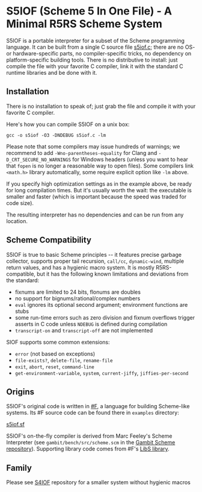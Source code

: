 # S5IOF (Scheme 5 In One File) - A Minimal R5RS Scheme System
                         
S5IOF is a portable interpreter for a subset of the Scheme programming language. 
It can be built from a single C source file [s5iof.c](https://raw.githubusercontent.com/false-schemers/s5iof/master/s5iof.c); 
there are no OS- or hardware-specific parts, no compiler-specific tricks, no dependency on platform-specific building tools. There is no distributive to install: just compile the file with your favorite C compiler, link it with the standard C runtime libraries and be done with it.

## Installation

There is no installation to speak of; just grab the file and compile it with your favorite C compiler.

Here's how you can compile S5IOF on a unix box:

```
gcc -o s5iof -O3 -DNDEBUG s5iof.c -lm
```

Please note that some compilers may issue hundreds of warnings; we recommend to add `-Wno-parentheses-equality` for
Clang and `-D_CRT_SECURE_NO_WARNINGS` for Windows headers (unless you want to hear that `fopen`
is no longer a reasonable way to open files). Some compilers link `<math.h>` library automatically, some require explicit 
option like `-lm` above. 

If you specify high optimization settings as in the example above, be ready for long compilation times. But it's usually worth the wait: the executable is smaller and faster (which is important because the speed was traded for code size).

The resulting interpreter has no dependencies and can be run from any location.


## Scheme Compatibility

S5IOF is true to basic Scheme principles -- it features precise garbage collector, supports proper tail recursion, `call/cc`, `dynamic-wind`, multiple return values, and has a hygienic macro system. It is mostly R5RS-compatible, but it has the following known limitations and deviations from the standard:

  *  fixnums are limited to 24 bits, flonums are doubles
  *  no support for bignums/rational/complex numbers
  *  `eval` ignores its optional second argument; environment functions are stubs
  *  some run-time errors such as zero division and fixnum overflows trigger asserts in C code unless `NDEBUG` is defined during compilation
  * `transcript-on` and `transcript-off` are not implemented

SIOF supports some common extensions:

  *  `error` (not based on exceptions)
  *  `file-exists?`, `delete-file`, `rename-file`
  *  `exit`, `abort`, `reset`, `command-line`
  *  `get-environment-variable`, `system`, `current-jiffy`, `jiffies-per-second` 


## Origins

S5IOF's original code is written in [#F](https://github.com/false-schemers/sharpF), a language for building Scheme-like
systems. Its #F source code can be found there in `examples` directory:

[s5iof.sf](https://raw.githubusercontent.com/false-schemers/sharpF/master/examples/s5iof.sf)

S5IOF's on-the-fly compiler is derived from Marc Feeley's Scheme Interpreter (see `gambit/bench/src/scheme.scm` in the [Gambit Scheme repository](https://github.com/gambit/gambit)). Supporting library code comes from #F's [LibS library](https://raw.githubusercontent.com/false-schemers/sharpF/master/lib/libs.sf).

## Family

Please see [S4IOF](https://github.com/false-schemers/s4iof) repository for a smaller system without hygienic macros
